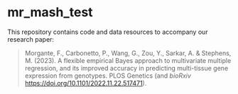 # mr_mash_test

This repository contains code and data resources to accompany our research paper:

> Morgante, F., Carbonetto, P., Wang, G., Zou, Y., Sarkar, A. &
> Stephens, M. (2023). A flexible empirical Bayes approach to 
> multivariate multiple regression, and its improved accuracy 
> in predicting multi-tissue gene expression from genotypes.
> PLOS Genetics (and *bioRxiv* https://doi.org/10.1101/2022.11.22.517471).

